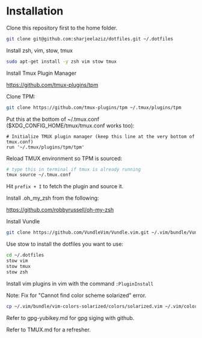 # Installation

Clone this repository first to the home folder.

```bash
git clone git@github.com:sharjeelaziz/dotfiles.git ~/.dotfiles
```

Install zsh, vim, stow, tmux

```bash
sudo apt-get install -y zsh vim stow tmux
```

Install Tmux Plugin Manager

<https://github.com/tmux-plugins/tpm>

Clone TPM:

```bash
git clone https://github.com/tmux-plugins/tpm ~/.tmux/plugins/tpm
```

Put this at the bottom of ~/.tmux.conf ($XDG_CONFIG_HOME/tmux/tmux.conf works too):

```text
# Initialize TMUX plugin manager (keep this line at the very bottom of tmux.conf)
run '~/.tmux/plugins/tpm/tpm'
```

Reload TMUX environment so TPM is sourced:

```bash
# type this in terminal if tmux is already running
tmux source ~/.tmux.conf
```

Hit `prefix + I` to fetch the plugin and source it.

Install .oh_my_zsh from the following:

<https://github.com/robbyrussell/oh-my-zsh>

Install Vundle

```bash
git clone https://github.com/VundleVim/Vundle.vim.git ~/.vim/bundle/Vundle.vim
```

Use stow to install the dotfiles you want to use:

```bash
cd ~/.dotfiles
stow vim
stow tmux
stow zsh
```

Install vim plugins in vim with the command `:PluginInstall`

Note:
Fix for "Cannot find color scheme solarized" error.

```bash
cp ~/.vim/bundle/vim-colors-solarized/colors/solarized.vim ~/.vim/colors/solarized.vim
```

Refer to gpg-yubikey.md for gpg siging with github.

Refer to TMUX.md for a refresher.
